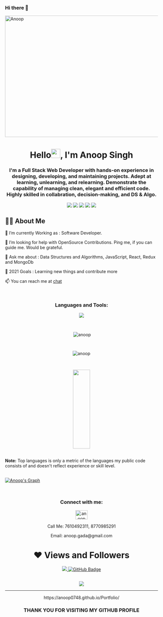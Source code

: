 ### Hi there 👋

<!--
**anoop0748/anoop0748** is a ✨ _special_ ✨ repository because its `README.md` (this file) appears on your GitHub profile.

Here are some ideas to get you started:

- 🔭 I’m currently working on ...
- 🌱 I’m currently learning ...
- 👯 I’m looking to collaborate on ...
- 🤔 I’m looking for help with ...
- 💬 Ask me about ...
- 📫 How to reach me: ...
- 😄 Pronouns: ...
- ⚡ Fun fact: ...
-->
<img align="center" src="https://miro.medium.com/max/1360/1*IRGHmiGsa16stedQvIaZfw.gif" alt="Anoop" width="1000px" height="400px" />
<h1 align="center">Hello<img src="https://raw.githubusercontent.com/MartinHeinz/MartinHeinz/master/wave.gif" width="30px" height="30px">, I'm Anoop Singh</h1>

<h3 align="center">I'm a Full Stack Web Developer with hands-on experience in designing, developing, and maintaining projects. Adept at learning, unlearning, and relearning. Demonstrate the capability of managing clean, elegant and efficient code. Highly skilled in collabration, decision-making,
and DS & Algo.</h3>

<p align= "center">

<img src="https://img.shields.io/badge/JS-Javascript-red"/>
<img src="https://img.shields.io/badge/React-React-blue"/>
<img src="https://img.shields.io/badge/Node-node-green"/>
<img src="https://img.shields.io/badge/express-Express-blueviolet"/>
<img src="https://img.shields.io/badge/Mongodb-mongodb-brightgreen"/>
</p>

## 🙋‍♂️ About Me
🌱 I’m currently Working as :  Software Developer.

🤝 I’m looking for help with OpenSource Contributions. Ping me, if you can guide me. Would be grateful.

💬 Ask me about : Data Structures and Algorithms, JavaScript, React, Redux and MongoDb

🥅 2021 Goals : Learning new things and contribute more  

 📫 You can reach me at [chat](mailto:anoop.gada@gmail.com)
 
 <!-- 🙋‍♂️ Visit My Portfolio https://Anoop -->
 


<br/>
<h3 align="center" margin="20px 0">Languages and Tools:</h3>
<p align="center" >
  <img  src="https://user-images.githubusercontent.com/82999542/132934744-131c1891-4a4f-4e88-a64a-36720ad7470b.png">
  </p>
<br>




<p align="center">&nbsp;<img align="center" src="https://github-readme-stats.vercel.app/api?username=anoop0748&show_icons=true&locale=en&theme=highcontrast" alt="anoop" /></p>
<br>
<p align="center"><img align="center" src="https://github-readme-streak-stats.herokuapp.com/?user=anoop0748&&theme=highcontrast" alt="anoop" /></p>
<br>



 

     
  <p align="center">
    <img src="https://github-readme-stats.vercel.app/api/top-langs/?username=anoop0748&theme=react&hide_border=true&bg_color=0D1117" height="260px" width="33.25%"/>
    </p>
  
  <br/>
  <b>Note:</b> Top languages is only a metric of the languages my public code consists of and doesn't reflect experience or skill level.

<br/>
<br/>

<a href="https://github.com/anoop0748/github-readme-activity-graph"><img alt="Anoop's Graph" src="https://activity-graph.herokuapp.com/graph?username=anoop0748&bg_color=0D1117&color=5BCDEC&line=5BCDEC&point=FFFFFF&hide_border=true" /></a>

<br/>

<h3 align="center">Connect with me:</h3>
<p align="center">
<!-- <a href="https://twitter.com/anoop" target="blank"><img align="center" src="https://raw.githubusercontent.com/rahuldkjain/github-profile-readme-generator/master/src/images/icons/Social/twitter.svg" alt="anoop" height="30" width="40" /></a> -->
<a href="https://www.linkedin.com/in/anoop-singh-sidhi" target="blank"><img align="center" src="https://raw.githubusercontent.com/rahuldkjain/github-profile-readme-generator/master/src/images/icons/Social/linked-in-alt.svg" alt="anoop" height="30" width="40" /></a>
  <!-- <a href="https://anoop/" target="blank"><img align="center" src="https://cdn.iconscout.com/icon/premium/png-256-thumb/portfolio-1603075-1359338.png" alt="rushikesh25" height="30" width="40" /></a> -->
 <p align="center">Call Me: 7610492311, 8770985291</p>
 <p align="center">Email: anoop.gada@gmail.com</p>

</p>


<div align="center">
 <h1>❤ Views and Followers</h1>
<a href="https://github.com/anoop0748/github-profile-views-counter">
    <img src="https://komarev.com/ghpvc/?username=anoop0748">
</a>
<a href="https://github.com/anoop0748?tab=followers"><img src="https://img.shields.io/github/followers/anoop0748?label=Followers&style=social" alt="GitHub Badge"></a>
</div>


<br>
 <p align="center">
  <img  src="https://raw.githubusercontent.com/Trilokia/Trilokia/379277808c61ef204768a61bbc5d25bc7798ccf1/bottom_header.svg">
 </p>
 
 <hr>
 <div align="center">
 https://anoop0748.github.io/Portfolio/
</div >

 <h3 align="center">THANK YOU FOR VISITING MY GITHUB PROFILE</h3>

